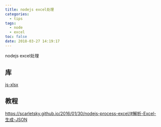 ```yaml
---
title: nodejs excel处理
categories:
  - tips
tags:
  - node
  - excel
toc: false
date: 2018-03-27 14:19:17
---
```


nodejs excel处理

<!-- more -->

## 库
[js-xlsx](https://github.com/SheetJS/js-xlsx)

## 教程
https://scarletsky.github.io/2016/01/30/nodejs-process-excel/#解析-Excel-生成-JSON
